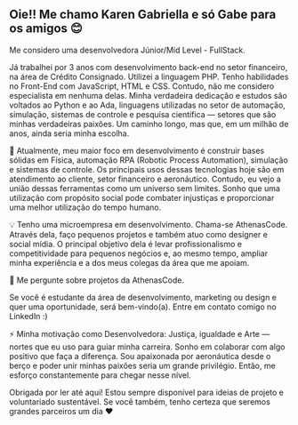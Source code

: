 
## Oie!! Me chamo Karen Gabriella e só Gabe para os amigos 😊

Me considero uma desenvolvedora Júnior/Mid Level - FullStack.

Já trabalhei por 3 anos com desenvolvimento back-end no setor financeiro, na área de Crédito Consignado. Utilizei a linguagem PHP. Tenho habilidades no Front-End com JavaScript, HTML e CSS. Contudo, não me considero especialista em nenhuma delas. Minha verdadeira dedicação e estudos são voltados ao Python e ao Ada, linguagens utilizadas no setor de automação, simulação, sistemas de controle e pesquisa científica — setores que são minhas verdadeiras paixões. Um caminho longo, mas que, em um milhão de anos, ainda seria minha escolha.

🧠 Atualmente, meu maior foco em desenvolvimento é construir bases sólidas em Física, automação RPA (Robotic Process Automation), simulação e sistemas de controle. Os principais usos dessas tecnologias hoje são em atendimento ao cliente, setor financeiro e aeronáutico. Contudo, eu vejo a união dessas ferramentas como um universo sem limites. Sonho que uma utilização com propósito social pode combater injustiças e proporcionar uma melhor utilização do tempo humano.

💡 Tenho uma microempresa em desenvolvimento. Chama-se AthenasCode. Através dela, faço pequenos projetos e também atuo como designer e social mídia. O principal objetivo dela é levar profissionalismo e competitividade para pequenos negócios e, ao mesmo tempo, ampliar minha experiência e a dos meus colegas da área que me apoiam.

💬 Me pergunte sobre projetos da AthenasCode.

Se você é estudante da área de desenvolvimento, marketing ou design e quer uma oportunidade, será bem-vindo(a). Entre em contato comigo no LinkedIn :)

⚡️ Minha motivação como Desenvolvedora: Justiça, igualdade e Arte — nortes que eu uso para guiar minha carreira. Sonho em colaborar com algo positivo que faça a diferença. Sou apaixonada por aeronáutica desde o berço e poder unir minhas paixões seria um grande privilégio. Então, me esforço constantemente para chegar nesse nível.

Obrigada por ler até aqui! Estou sempre disponível para ideias de projeto e voluntariado sustentável. Se você também, tenho certeza que seremos grandes parceiros um dia ❤️

